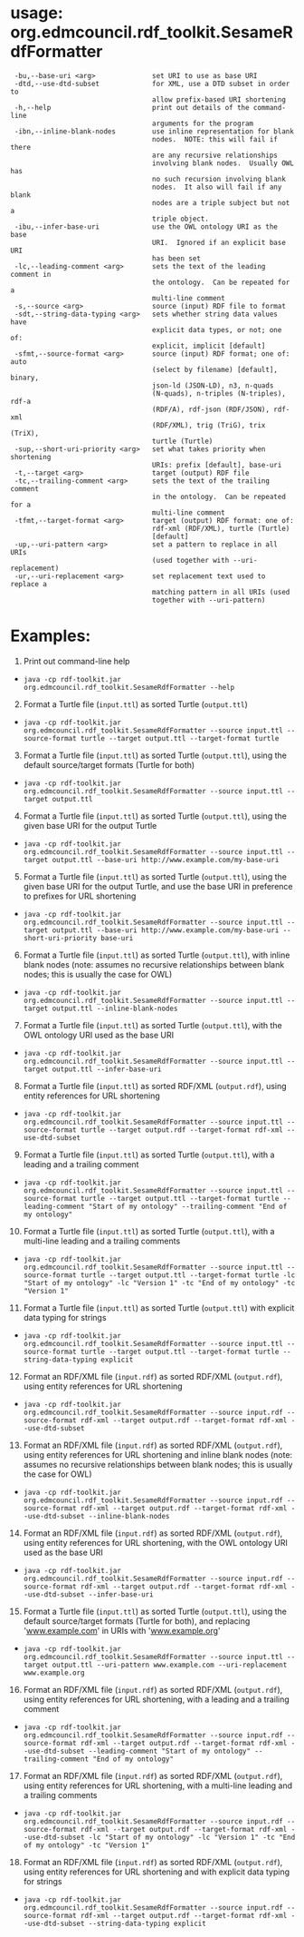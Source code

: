 # usage: org.edmcouncil.rdf_toolkit.SesameRdfFormatter

```
 -bu,--base-uri <arg>              set URI to use as base URI
 -dtd,--use-dtd-subset             for XML, use a DTD subset in order to
                                   allow prefix-based URI shortening
 -h,--help                         print out details of the command-line
                                   arguments for the program
 -ibn,--inline-blank-nodes         use inline representation for blank
                                   nodes.  NOTE: this will fail if there
                                   are any recursive relationships
                                   involving blank nodes.  Usually OWL has
                                   no such recursion involving blank
                                   nodes.  It also will fail if any blank
                                   nodes are a triple subject but not a
                                   triple object.
 -ibu,--infer-base-uri             use the OWL ontology URI as the base
                                   URI.  Ignored if an explicit base URI
                                   has been set
 -lc,--leading-comment <arg>       sets the text of the leading comment in
                                   the ontology.  Can be repeated for a
                                   multi-line comment
 -s,--source <arg>                 source (input) RDF file to format
 -sdt,--string-data-typing <arg>   sets whether string data values have
                                   explicit data types, or not; one of:
                                   explicit, implicit [default]
 -sfmt,--source-format <arg>       source (input) RDF format; one of: auto
                                   (select by filename) [default], binary,
                                   json-ld (JSON-LD), n3, n-quads
                                   (N-quads), n-triples (N-triples), rdf-a
                                   (RDF/A), rdf-json (RDF/JSON), rdf-xml
                                   (RDF/XML), trig (TriG), trix (TriX),
                                   turtle (Turtle)
 -sup,--short-uri-priority <arg>   set what takes priority when shortening
                                   URIs: prefix [default], base-uri
 -t,--target <arg>                 target (output) RDF file
 -tc,--trailing-comment <arg>      sets the text of the trailing comment
                                   in the ontology.  Can be repeated for a
                                   multi-line comment
 -tfmt,--target-format <arg>       target (output) RDF format: one of:
                                   rdf-xml (RDF/XML), turtle (Turtle)
                                   [default]
 -up,--uri-pattern <arg>           set a pattern to replace in all URIs
                                   (used together with --uri-replacement)
 -ur,--uri-replacement <arg>       set replacement text used to replace a
                                   matching pattern in all URIs (used
                                   together with --uri-pattern)
```

# Examples:

1. Print out command-line help
  * `java -cp rdf-toolkit.jar org.edmcouncil.rdf_toolkit.SesameRdfFormatter --help`
2. Format a Turtle file (`input.ttl`) as sorted Turtle (`output.ttl`)
  * `java -cp rdf-toolkit.jar org.edmcouncil.rdf_toolkit.SesameRdfFormatter --source input.ttl --source-format turtle --target output.ttl --target-format turtle`
3. Format a Turtle file (`input.ttl`) as sorted Turtle (`output.ttl`), using the default source/target formats (Turtle for both)
  * `java -cp rdf-toolkit.jar org.edmcouncil.rdf_toolkit.SesameRdfFormatter --source input.ttl --target output.ttl`
4. Format a Turtle file (`input.ttl`) as sorted Turtle (`output.ttl`), using the given base URI for the output Turtle
  * `java -cp rdf-toolkit.jar org.edmcouncil.rdf_toolkit.SesameRdfFormatter --source input.ttl --target output.ttl --base-uri http://www.example.com/my-base-uri`
5. Format a Turtle file (`input.ttl`) as sorted Turtle (`output.ttl`), using the given base URI for the output Turtle, and use the base URI in preference to prefixes for URL shortening
  * `java -cp rdf-toolkit.jar org.edmcouncil.rdf_toolkit.SesameRdfFormatter --source input.ttl --target output.ttl --base-uri http://www.example.com/my-base-uri --short-uri-priority base-uri`
6. Format a Turtle file (`input.ttl`) as sorted Turtle (`output.ttl`), with inline blank nodes (note: assumes no recursive relationships between blank nodes; this is usually the case for OWL)
  * `java -cp rdf-toolkit.jar org.edmcouncil.rdf_toolkit.SesameRdfFormatter --source input.ttl --target output.ttl --inline-blank-nodes`
7. Format a Turtle file (`input.ttl`) as sorted Turtle (`output.ttl`), with the OWL ontology URI used as the base URI
  * `java -cp rdf-toolkit.jar org.edmcouncil.rdf_toolkit.SesameRdfFormatter --source input.ttl --target output.ttl --infer-base-uri`
8. Format a Turtle file (`input.ttl`) as sorted RDF/XML (`output.rdf`), using entity references for URL shortening
  * `java -cp rdf-toolkit.jar org.edmcouncil.rdf_toolkit.SesameRdfFormatter --source input.ttl --source-format turtle --target output.rdf --target-format rdf-xml --use-dtd-subset`
9. Format a Turtle file (`input.ttl`) as sorted Turtle (`output.ttl`), with a leading and a trailing comment
  * `java -cp rdf-toolkit.jar org.edmcouncil.rdf_toolkit.SesameRdfFormatter --source input.ttl --source-format turtle --target output.ttl --target-format turtle --leading-comment "Start of my ontology" --trailing-comment "End of my ontology"`
10. Format a Turtle file (`input.ttl`) as sorted Turtle (`output.ttl`), with a multi-line leading and a trailing comments
  * `java -cp rdf-toolkit.jar org.edmcouncil.rdf_toolkit.SesameRdfFormatter --source input.ttl --source-format turtle --target output.ttl --target-format turtle -lc "Start of my ontology" -lc "Version 1" -tc "End of my ontology" -tc "Version 1"`
11. Format a Turtle file (`input.ttl`) as sorted Turtle (`output.ttl`) with explicit data typing for strings
  * `java -cp rdf-toolkit.jar org.edmcouncil.rdf_toolkit.SesameRdfFormatter --source input.ttl --source-format turtle --target output.ttl --target-format turtle --string-data-typing explicit`
12. Format an RDF/XML file (`input.rdf`) as sorted RDF/XML (`output.rdf`), using entity references for URL shortening
  * `java -cp rdf-toolkit.jar org.edmcouncil.rdf_toolkit.SesameRdfFormatter --source input.rdf --source-format rdf-xml --target output.rdf --target-format rdf-xml --use-dtd-subset`
13. Format an RDF/XML file (`input.rdf`) as sorted RDF/XML (`output.rdf`), using entity references for URL shortening and inline blank nodes (note: assumes no recursive relationships between blank nodes; this is usually the case for OWL)
  * `java -cp rdf-toolkit.jar org.edmcouncil.rdf_toolkit.SesameRdfFormatter --source input.rdf --source-format rdf-xml --target output.rdf --target-format rdf-xml --use-dtd-subset --inline-blank-nodes`
14. Format an RDF/XML file (`input.rdf`) as sorted RDF/XML (`output.rdf`), using entity references for URL shortening, with the OWL ontology URI used as the base URI
  * `java -cp rdf-toolkit.jar org.edmcouncil.rdf_toolkit.SesameRdfFormatter --source input.rdf --source-format rdf-xml --target output.rdf --target-format rdf-xml --use-dtd-subset --infer-base-uri`
15. Format a Turtle file (`input.ttl`) as sorted Turtle (`output.ttl`), using the default source/target formats (Turtle for both), and replacing 'www.example.com' in URIs with 'www.example.org'
  * `java -cp rdf-toolkit.jar org.edmcouncil.rdf_toolkit.SesameRdfFormatter --source input.ttl --target output.ttl --uri-pattern www.example.com --uri-replacement www.example.org`
16. Format an RDF/XML file (`input.rdf`) as sorted RDF/XML (`output.rdf`), using entity references for URL shortening, with a leading and a trailing comment
  * `java -cp rdf-toolkit.jar org.edmcouncil.rdf_toolkit.SesameRdfFormatter --source input.rdf --source-format rdf-xml --target output.rdf --target-format rdf-xml --use-dtd-subset --leading-comment "Start of my ontology" --trailing-comment "End of my ontology"`
17. Format an RDF/XML file (`input.rdf`) as sorted RDF/XML (`output.rdf`), using entity references for URL shortening, with a multi-line leading and a trailing comments
  * `java -cp rdf-toolkit.jar org.edmcouncil.rdf_toolkit.SesameRdfFormatter --source input.rdf --source-format rdf-xml --target output.rdf --target-format rdf-xml --use-dtd-subset -lc "Start of my ontology" -lc "Version 1" -tc "End of my ontology" -tc "Version 1"`
18. Format an RDF/XML file (`input.rdf`) as sorted RDF/XML (`output.rdf`), using entity references for URL shortening and with explicit data typing for strings
  * `java -cp rdf-toolkit.jar org.edmcouncil.rdf_toolkit.SesameRdfFormatter --source input.rdf --source-format rdf-xml --target output.rdf --target-format rdf-xml --use-dtd-subset --string-data-typing explicit`

